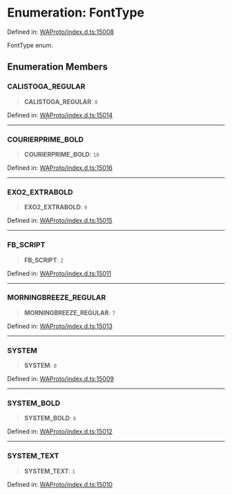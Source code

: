 # Enumeration: FontType

Defined in: [WAProto/index.d.ts:15008](https://github.com/Fokusdotid/Baileys/blob/982cc5b3c62bfc7b56d2f8f8427b6c1a2dda856f/WAProto/index.d.ts#L15008)

FontType enum.

## Enumeration Members

### CALISTOGA\_REGULAR

> **CALISTOGA\_REGULAR**: `8`

Defined in: [WAProto/index.d.ts:15014](https://github.com/Fokusdotid/Baileys/blob/982cc5b3c62bfc7b56d2f8f8427b6c1a2dda856f/WAProto/index.d.ts#L15014)

***

### COURIERPRIME\_BOLD

> **COURIERPRIME\_BOLD**: `10`

Defined in: [WAProto/index.d.ts:15016](https://github.com/Fokusdotid/Baileys/blob/982cc5b3c62bfc7b56d2f8f8427b6c1a2dda856f/WAProto/index.d.ts#L15016)

***

### EXO2\_EXTRABOLD

> **EXO2\_EXTRABOLD**: `9`

Defined in: [WAProto/index.d.ts:15015](https://github.com/Fokusdotid/Baileys/blob/982cc5b3c62bfc7b56d2f8f8427b6c1a2dda856f/WAProto/index.d.ts#L15015)

***

### FB\_SCRIPT

> **FB\_SCRIPT**: `2`

Defined in: [WAProto/index.d.ts:15011](https://github.com/Fokusdotid/Baileys/blob/982cc5b3c62bfc7b56d2f8f8427b6c1a2dda856f/WAProto/index.d.ts#L15011)

***

### MORNINGBREEZE\_REGULAR

> **MORNINGBREEZE\_REGULAR**: `7`

Defined in: [WAProto/index.d.ts:15013](https://github.com/Fokusdotid/Baileys/blob/982cc5b3c62bfc7b56d2f8f8427b6c1a2dda856f/WAProto/index.d.ts#L15013)

***

### SYSTEM

> **SYSTEM**: `0`

Defined in: [WAProto/index.d.ts:15009](https://github.com/Fokusdotid/Baileys/blob/982cc5b3c62bfc7b56d2f8f8427b6c1a2dda856f/WAProto/index.d.ts#L15009)

***

### SYSTEM\_BOLD

> **SYSTEM\_BOLD**: `6`

Defined in: [WAProto/index.d.ts:15012](https://github.com/Fokusdotid/Baileys/blob/982cc5b3c62bfc7b56d2f8f8427b6c1a2dda856f/WAProto/index.d.ts#L15012)

***

### SYSTEM\_TEXT

> **SYSTEM\_TEXT**: `1`

Defined in: [WAProto/index.d.ts:15010](https://github.com/Fokusdotid/Baileys/blob/982cc5b3c62bfc7b56d2f8f8427b6c1a2dda856f/WAProto/index.d.ts#L15010)
